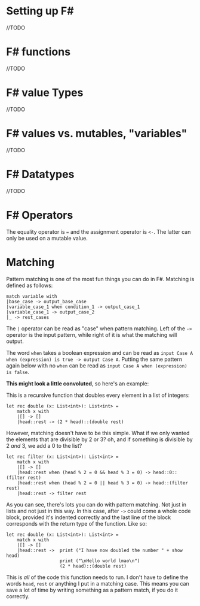 # Setting up F#

//TODO

# F# functions

//TODO

# F# value Types

//TODO

# F# values vs. mutables, "variables"

//TODO

# F# Datatypes

//TODO

# F# Operators

The equality operator is ```=``` and the assignment operator is ```<-```. The latter can only be used on a mutable value.

# Matching
Pattern matching is one of the most fun things you can do in F#.
Matching is defined as follows:
```
match variable with
|base_case -> output_base_case
|variable_case_1 when condition_1 -> output_case_1
|variable_case_1 -> output_case_2
|_ -> rest_cases
```
The ```|``` operator can be read as "case" when pattern matching. Left of the ```->``` operator is the input pattern, while right of it is what the matching will output.

The word ```when``` takes a boolean expression and can be read as ```input Case A when (expression) is true -> output Case A```. 
Putting the same pattern again below with no ```when``` can be read as ```input Case A when (expression) is false```.

**This might look a little convoluted**, so here's an example:

This is a recursive function that doubles every element in a list of integers:

```
let rec double (x: List<int>): List<int> =
    match x with 
    |[] -> []
    |head::rest -> (2 * head)::(double rest)
```
However, matching doesn't have to be this simple.
What if we only wanted the elements that are divisible by 2 or 3? oh, and if something is divisible by 2 _and_ 3, we add a 0 to the list?
```
let rec filter (x: List<int>): List<int> =
    match x with 
    |[] -> []
    |head::rest when (head % 2 = 0 && head % 3 = 0) -> head::0::(filter rest)
    |head::rest when (head % 2 = 0 || head % 3 = 0) -> head::(filter rest)
    |head::rest -> filter rest
```
As you can see, there's lots you can do with pattern matching. Not just in lists and not just in this way. 
In this case, after ```->``` could come a whole code block, provided it's indented correctly and the last line of the block corresponds with the return type of the function. 
Like so:
```
let rec double (x: List<int>): List<int> =
    match x with 
    |[] -> []
    |head::rest ->  print ("I have now doubled the number " + show head)
                    print ("\nHello world lmao\n")
                    (2 * head)::(double rest)
```


This is _all_ of the code this function needs to run. I don't have to define the words ```head```, ```rest``` or anything I put in a matching case. This means you can save a lot of time by writing something as a pattern match, if you do it correctly. 